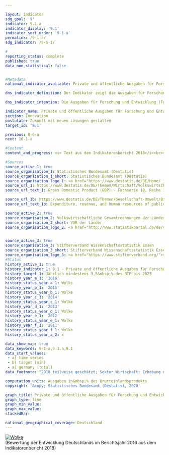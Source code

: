 ```yaml
---

layout: indicator                   
sdg_goal: '9'                   
indicator: 9.1.a                   
indicator_display: '9.1'                   
indicator_sort_order: '9-1-a'                   
permalink: /9-1-a/                   
sdg_indicator: /9-5-1/                   

#                   
reporting_status: complete                   
published: true                   
data_non_statistical: false                   


#Metadata                   
national_indicator_available: Private und öffentliche Ausgaben für Forschung und Entwicklung                   

dns_indicator_definition: Der Indikator zeigt die Ausgaben für Forschung und Entwicklung von Wirtschaft, Staat und Hochschulen in Relation zum Brutto&shy;inlands&shy;produkt.                   

dns_indicator_intention: Die Ausgaben für Forschung und Entwicklung (FuE) sind eine wichtige, wenn auch nicht die alleinige Bestimmungsgröße für das Innovationstempo einer Volkswirtschaft. Je höher die Ausgaben sind, desto größer ist die Wahrscheinlichkeit für eine dynamischere Entwicklung der Produktivität, ein stärkeres Wirtschaftswachstum und eine verbesserte Wettbewerbsfähigkeit. Die Bundesregierung wird alle Möglichkeiten ausschöpfen, um das politische Ziel zu erreichen, die privaten und öffentlichen Ausgaben für Forschung und Entwicklung – eine wichtige Bestimmungsgröße für das Innovationstempo einer Volkswirtschaft – bis 2025 auf mindestens 3,5&nbsp;% des Brutto&shy;inlands&shy;produktes jährlich zu erhöhen.                   

indicator_name: Private und öffentliche Ausgaben für Forschung und Entwicklung                   
section: Innovation                   
postulate: Zukunft mit neuen Lösungen gestalten                   
target_id: '9.1'                   

previous: 8-6-a                   
next: 10-1-a                   

#Content                    
content_and_progress: <i> Text aus dem Indikatorenbericht 2018</i><br><br>Forschung und Entwicklung sind wissenschaftliche Tätigkeiten und werden definiert als schöpferische und systematische Arbeiten zur Erweiterung des Wissensstands – einschließlich des Wissens über die Menschheit, die Kultur und die Gesellschaft – und zur Entwicklung neuer Anwendungen auf Basis des vorhandenen Wissens. Um Forschung und Entwicklung gegenüber verwandten Tätigkeiten abzugrenzen, wird als Hauptkriterium geprüft, ob ein nennenswertes Element von Neuheit oder Weiterentwicklung vorhanden ist. <br><br>Der Anteil der Forschungs- und Entwicklungsausgaben am Bruttoinlandsprodukt wird jährlich vom Statistischen Bundesamt ermittelt. Die gesamten Ausgaben für Forschung und Entwicklung setzen sich aus den Ausgaben der Sektoren Staat (einschließlich private Forschungseinrichtungen ohne Erwerbszweck), Hochschulen und Wirtschaft zusammen. Die Erhebungen und Berechnungen folgen den methodischen Empfehlungen des Frascati-Handbuchs der OECD zu Statistiken über Forschung und Entwicklung, wodurch die räumliche Vergleichbarkeit auch international sichergestellt ist. <br><br>Im Jahr 2016 lagen die gesamten FuE-Ausgaben in Deutschland bei 92,2 Milliarden Euro. Dies entsprach einem Anteil von 2,9&nbsp;% am Bruttoinlandsprodukt. Seit dem Jahr 2000 ist der Anteil in Deutschland um 0,5 Prozentpunkte gestiegen. In den 1990er-Jahren war er zunächst zurückgegangen und überstieg nach einem Tiefpunkt in 1994/95 erst wieder 2002 das Niveau von 1991. Das ursprünglich für 2010 anvisierte Ziel eines Anteils von 3&nbsp;% der FuE-Ausgaben am Bruttoinlandsprodukt wurde zu keinem Zeitpunkt erreicht. Nach einer Änderung der Zielvorgabe lag der Indikator 2016 um 0,6 Prozentpunkte unterhalb des bis 2025 gesetzten Zielwertes von jährlich 3,5&nbsp;% des BIP. Bei Fortsetzung der Entwicklung der letzten fünf Jahre wäre davon auszugehen, dass die Zielmarke nicht erreicht wird. <br><br>Im internationalen Vergleich liegt Deutschland vor den USA mit 2,7&nbsp;% (2016) und der EU-28-Region mit 2,0&nbsp;%. Einige Staaten wie zum Beispiel Schweden (3,3&nbsp;%) oder Japan (3,1&nbsp;%) liegen hingegen deutlich vor Deutschland. <br><br>Im Jahr 2016 entfiel der weitaus größte Teil der FuE-Ausgaben in Deutschland mit rund 68&nbsp;% auf die Wirtschaft, 18&nbsp;% gaben die Hochschulen aus, weitere 14&nbsp;% staatliche und private Forschungseinrichtungen ohne Erwerbszweck. Das Personal in Forschung und Entwicklung umfasste dabei rund 658&nbsp;000 Vollzeitäquivalente, wobei jeweils nur der im Bereich Forschung und Entwicklung geleistete Anteil der Arbeitszeit berücksichtigt wird. Das Personal ist zu 63&nbsp;% der Wirtschaft, zu 21&nbsp;% den Hochschulen und zu 16&nbsp;% den staatlichen und privaten Forschungseinrichtungen ohne Erwerbszweck zuzurechnen.                   

#Sources
source_active_1: true                           
source_organisation_1: Statistisches Bundesamt (Destatis)                           
source_organisation_1_short: Statistisches Bundesamt (Destatis)                           
source_organisation_logo_1: <a href="https://www.destatis.de/DE/Home/_inhalt.html"><img src="https://g205sdgs.github.io/sdg-indicators/public/logos/destatis.png" alt="Logo Statistisches Bundesamt (Destatis)" title="Klicken Sie hier um zu der Homepage der Organisation zu gelangen" /></a>
source_url_1: https://www.destatis.de/DE/Themen/Wirtschaft/Volkswirtschaftliche-Gesamtrechnungen-Inlandsprodukt/_inhalt.html                               
source_url_text_1: Gross Domestic Product (GDP) - Fachserie 18, Reihe 1.4 – 2017                                

source_url_1b: https://www.destatis.de/DE/Themen/Gesellschaft-Umwelt/Bildung-Forschung-Kultur/Forschung-Entwicklung/_inhalt.html                               
source_url_text_1b: Expenditure, revenue, and human resources of public and publically funded institutions for science, research and development - Fachserie 14, Reihe 3.6 – 2016        

source_active_2: true                           
source_organisation_2: Volkswirtschaftliche Gesamtrechnungen der Länder                      
source_organisation_2_short: VGR der Länder                           
source_organisation_logo_2: <a href="http://www.statistikportal.de/de/veroeffentlichungen/volkswirtschaftliche-gesamtrechnungen-der-laender"><img src="https://g205sdgs.github.io/sdg-indicators/public/logos/vwgdl.png" alt="Logo VGR der Länder" title="Klicken Sie hier um zu der Homepage der Organisation zu gelangen" /></a>


source_active_3: true                           
source_organisation_3: Stifterverband Wissenschaftsstatistik Essen             
source_organisation_3_short: Stifterverband Wissenschaftsstatistik Essen                   
source_organisation_logo_3: <a href="https://www.stifterverband.org/"><img src="https://g205sdgs.github.io/sdg-indicators/public/logos/stftvb.png" alt="Logo Stifteverband" title="Klicken Sie hier um zu der Homepage der Organisation zu gelangen" /></a>
#Status                   
history_active_1: true                   
history_indicator_1: 9.1 - Private und öffentliche Ausgaben für Forschung und Entwicklung                   
history_target_1: Jährlich mindestens 3,5&nbsp;% des BIP bis 2025
history_year_a_1: '2016'                           
history_status_year_a_1: Wolke
history_year_b_1: '2015'                           
history_status_year_b_1: Wolke
history_year_c_1: '2014'                           
history_status_year_c_1: Wolke
history_year_d_1: '2013'                           
history_status_year_d_1: Wolke
history_year_e_1: '2012'                           
history_status_year_e_1: Wolke
history_year_f_1: '2011'                           
history_status_year_f_1: Wolke
history_status_year_a_2: x

data_show_map: true                   
data_keywords: 9-1-a,9.1.a,9.1                   
data_start_values:
 - a) time series
 - b) target (min)
 - a) germany (total)                   
data_footnote: "2018 teilweise geschätzt; Sektor Wirtschaft: Erhebung nach Bundesländern nur in ungeraden Jahren; in geraden Jahrenerfolgt die Aufteilung auf die Bundesländer prozentual nach dem jeweiligen Vorjahr."

computation_units: Ausgaben in&nbsp;% des Bruttoinlandsprodukts                   
copyright: '&copy; Statistisches Bundesamt (Destatis), 2020'                   

graph_title: Private und öffentliche Ausgaben für Forschung und Entwicklung                   
graph_type: line                   
graph_min_value:                    
graph_max_value:                    
stackedBar:                    

national_geographical_coverage: Deutschland                   
---
```

<div>                           
  <div class="my-header">                           
    <a href="https://sustainabledevelopment-deutschland.github.io/status/"><img src="https://g205sdgs.github.io/sdg-indicators/public/Wettersymbole/Wolke.png" title="Der Indikator entwickelt sich zwar in die gewünschte Richtung auf das Ziel zu, bei Fortsetzung der Entwicklung würde das Ziel im Zieljahr aber um mehr als 20&nbsp;% verfehlt" alt="Wolke" />                           
    </a>                           
  </div>
  <div class="my-header-note">
    <span>(Bewertung der Entwicklung Deutschlands im Berichtsjahr 2016 aus dem Indikatorenbericht 2018)</span>
  </div>                           
</div>
